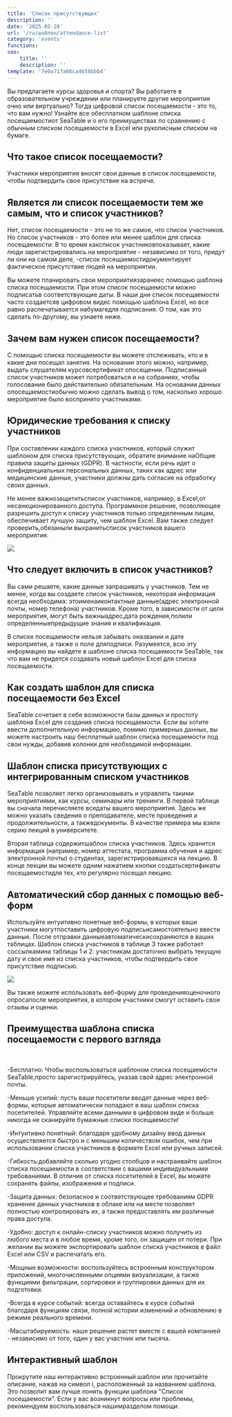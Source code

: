 ```yaml
---
title: 'Список присутствующих'
description: ''
date: '2025-02-28'
url: '/ru/шаблон/attendance-list'
category: 'events'
functions:
seo:
    title: ''
    description: ''
template: '7e0a717a66ca4658bbb4'
---
```


Вы предлагаете курсы здоровья и спорта? Вы работаете в образовательном учреждении или планируете другие мероприятия очно или виртуально? Тогда цифровой список посещаемости - это то, что вам нужно! Узнайте все обесплатном шаблоне списка посещаемостиот SeaTable и о его преимуществах по сравнению с обычным списком посещаемости в Excel или рукописным списком на бумаге.

## Что такое список посещаемости?

Участники мероприятия вносят свои данные в список посещаемости, чтобы подтвердить свое присутствие на встрече.

## Является ли список посещаемости тем же самым, что и список участников?

Нет, список посещаемости - это не то же самое, что список участников. Но список участников - это более или менее шаблон для списка посещаемости: В то время каксписок участниковпоказывает, какие люди зарегистрировались на мероприятие - независимо от того, придут ли они на самом деле, -список посещаемостидокументирует фактическое присутствие людей на мероприятии.

Вы можете планировать свои мероприятиязаранеес помощью шаблона списка посещаемости. При этом список посещаемости можно подписатьв соответствующие даты. В наши дни список посещаемости часто создаетсяв цифровом видес помощью шаблона Excel, но все равно распечатывается набумагедля подписания. О том, как это сделать по-другому, вы узнаете ниже.

## Зачем вам нужен список посещаемости?

С помощью списка посещаемости вы можете отслеживать, кто и в какие дни посещал занятия. На основании этого можно, например, выдать слушателям курсовсертификат опосещении. Подписанный список участников может потребоваться и на собраниях, чтобы голосование было действительно обязательным. На основании данных опосещаемостиобычно можно сделать вывод о том, насколько хорошо мероприятие было воспринято участниками.

## Юридические требования к списку участников

При составлении каждого списка участников, который служит шаблоном для списка присутствующих, обратите внимание наОбщие правила защиты данных (GDPR). В частности, если речь идет о конфиденциальных персональных данных, таких как адрес или медицинские данные, участники должны дать согласие на обработку своих данных.

Не менее важнозащититьсписок участников, например, в Excel,от несанкционированного доступа. Программное решение, позволяющее разрешить доступ к списку участников только определенным лицам, обеспечивает лучшую защиту, чем шаблон Excel. Вам также следует проверить,обязаныли выхранитьсписок участников вашего мероприятия.

![](images/image-1738157999643.jpg)

## Что следует включить в список участников?

Вы сами решаете, какие данные запрашивать у участников. Тем не менее, когда вы создаете список участников, некоторая информация всегда необходима: этоименаиконтактные данные(адрес электронной почты, номер телефона) участников. Кроме того, в зависимости от цели мероприятия, могут быть важныадрес,дата рождения,полили определенныепредыдущие знания и квалификация.

В списке посещаемости нельзя забывать оназвании и дате мероприятия, а также о поле дляподписи. Разумеется, всю эту информацию вы найдете в шаблоне списка посещаемости SeaTable, так что вам не придется создавать новый шаблон Excel для списка посещаемости.

## Как создать шаблон для списка посещаемости без Excel

SeaTable сочетает в себе возможности базы данных и простоту шаблона Excel для создания списка посещаемости. Если вы хотите ввести дополнительную информацию, помимо примерных данных, вы можете настроить наш бесплатный шаблон списка посещаемости под свои нужды, добавив колонки для необходимой информации.

## Шаблон списка присутствующих с интегрированным списком участников

SeaTable позволяет легко организовывать и управлять такими мероприятиями, как курсы, семинары или тренинги. В первой таблице вы сначала перечисляете вседаты вашего мероприятия. Здесь же можно указать сведения о преподавателе, месте проведения и продолжительности, а такжедокументы. В качестве примера мы взяли серию лекций в университете.

Вторая таблица содержитшаблон списка участников. Здесь хранится информация (например, номер аттестата, программа обучения и адрес электронной почты) о студентах, зарегистрировавшихся на лекцию. В конце лекции вы можете одним нажатием кнопки создатьсертификаты посещаемостидля тех, кто регулярно посещал лекцию.

## Автоматический сбор данных с помощью веб-форм

Используйте интуитивно понятные веб-формы, в которых ваши участники могутпоставить цифровую подписьисамостоятельно ввести данные. После отправки данныеавтоматическисохраняются в ваших таблицах. Шаблон списка участников в таблице 3 также работает соссылкамина таблицы 1 и 2: участникам достаточно выбрать текущую дату и свое имя из списка участников, чтобы подтвердить свое присутствие подписью.

![](images/image-1738157851207.gif)

Вы также можете использовать веб-форму для проведенияоценочного опросапосле мероприятия, в котором участники смогут оставить свои отзывы и оценки.

## Преимущества шаблона списка посещаемости с первого взгляда

​

-Бесплатно: Чтобы воспользоваться шаблоном списка посещаемости SeaTable,просто зарегистрируйтесь, указав свой адрес электронной почты.

-Меньше усилий: пусть ваши посетители вводят данные через веб-формы, которые автоматически попадают в ваш шаблон списка посетителей. Управляйте всеми данными в цифровом виде и больше никогда не сканируйте бумажные списки посещаемости!

-Интуитивно понятный: благодаря удобному дизайну ввод данных осуществляется быстро и с меньшим количеством ошибок, чем при использовании списка участников в формате Excel или ручных записей.

-Гибкость:добавляйте сколько угодно столбцов и настраивайте шаблон списка посещаемости в соответствии с вашими индивидуальными требованиями. В отличие от списка посетителей в Excel, вы можете сохранять файлы, изображения и подписи.

-Защита данных: безопасное и соответствующее требованиям GDPR хранение данных участников в облаке или на месте позволяет полностью контролировать их, а также предоставлять им различные права доступа.

-Удобно: доступ к онлайн-списку участников можно получить из любого места и в любое время, кроме того, он защищен от потери. При желании вы можете экспортировать шаблон списка участников в файл Excel или CSV и распечатать его.

-Мощные возможности: воспользуйтесь встроенным конструктором приложений, многочисленными опциями визуализации, а также функциями фильтрации, сортировки и группировки данных для их подготовки.

-Всегда в курсе событий: всегда оставайтесь в курсе событий благодаря функциям связи, полной истории изменений и обновлению в режиме реального времени.

-Масштабируемость: наше решение растет вместе с вашей компанией - независимо от того, один у вас участник или тысяча.

## Интерактивный шаблон

Прокрутите наш интерактивно встроенный шаблон или прочитайте описание, нажав на символ i, расположенный за названием шаблона. Это позволит вам лучше понять функции шаблона "Список посещаемости". Если у вас возникнут вопросы или проблемы, рекомендуем воспользоваться нашимразделом помощи.

​
